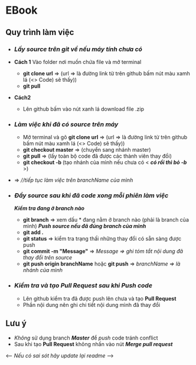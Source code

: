 # EBook

## Quy trình làm việc


- ### ***Lấy source trên git về nếu máy tính chưa có***
- **Cách 1**
    Vào folder nơi muốn chứa file và mở terminal 
    - **git clone url** => (url => là đường link từ trên github bấm nút màu xamh lá (<> Code) sẽ thấy))
    - **git pull**
    
- **Cách2**
    - Lên github bấm vào nút xanh lá download file .zip

    
- ### ***Làm việc khi đã có source trên máy***
  - Mở terminal và gõ **git clone url** => (url => là đường link từ trên github bấm nút màu xamh lá (<> Code) sẽ thấy))
  - **git checkout master** => (chuyển sang nhánh master)
  - **git pull** => (lấy toàn bộ code đã được các thành viên thay đổi)
  - **git checkout -b <branchName>** (tạo nhánh của mình nếu chưa có < ***có rồi thì bỏ -b*** >)
 - => *//tiếp tục làm việc trên branchName của mình*

- ### ***Đẩy source sau khi đã code xong mỗi phiên làm việc***
  ***Kiểm tra đang ở branch nào***
    - **git branch** => xem dấu * đang nằm ở branch nào (phải là branch của mình)
  ***Push source nếu đã đúng branch của mình***
    - **git add .**
    - **git status** => kiểm tra trạng thấi những thay đổi có sẵn sàng được push
    - **git commit -m "Message"** => *Message => ghi tóm tắt nội dung đã thay đổi trên source*
    - **git push origin branchName** hoặc **git push** => *branchName => là nhánh của mình*
- ### ***Kiểm tra và tạo *Pull Request* sau khi *Push* code***

   - Lên github kiểm tra đã được push lên chưa và tạo **Pull Request**
   - Phần nội dung nên ghi chi tiết nội dung mình đã thay đổi

## Lưu ý

- *Không* sử dụng branch ***Master*** để *push* code tránh conflict
- Sau khi tạo **Pull Request** không nhấn vào nút ***Merge pull request***

<-- *Nếu có sai sót hãy update lại readme* -->
